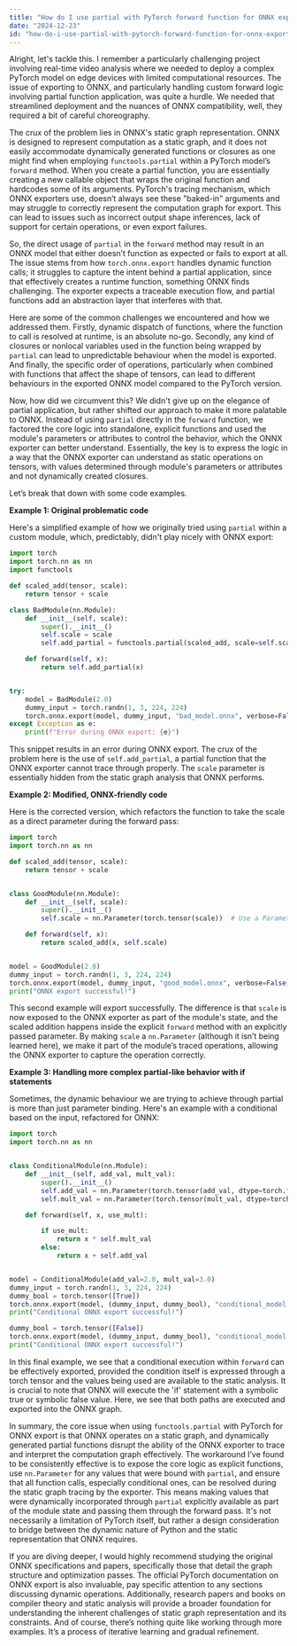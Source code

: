 ```yaml
---
title: "How do I use partial with PyTorch forward function for ONNX export?"
date: "2024-12-23"
id: "how-do-i-use-partial-with-pytorch-forward-function-for-onnx-export"
---
```


Alright, let's tackle this. I remember a particularly challenging project involving real-time video analysis where we needed to deploy a complex PyTorch model on edge devices with limited computational resources. The issue of exporting to ONNX, and particularly handling custom forward logic involving partial function application, was quite a hurdle. We needed that streamlined deployment and the nuances of ONNX compatibility, well, they required a bit of careful choreography.

The crux of the problem lies in ONNX's static graph representation. ONNX is designed to represent computation as a static graph, and it does not easily accommodate dynamically generated functions or closures as one might find when employing `functools.partial` within a PyTorch model’s `forward` method. When you create a partial function, you are essentially creating a new callable object that wraps the original function and hardcodes some of its arguments. PyTorch's tracing mechanism, which ONNX exporters use, doesn’t always see these "baked-in" arguments and may struggle to correctly represent the computation graph for export. This can lead to issues such as incorrect output shape inferences, lack of support for certain operations, or even export failures.

So, the direct usage of `partial` in the `forward` method may result in an ONNX model that either doesn’t function as expected or fails to export at all. The issue stems from how `torch.onnx.export` handles dynamic function calls; it struggles to capture the intent behind a partial application, since that effectively creates a runtime function, something ONNX finds challenging. The exporter expects a traceable execution flow, and partial functions add an abstraction layer that interferes with that.

Here are some of the common challenges we encountered and how we addressed them. Firstly, dynamic dispatch of functions, where the function to call is resolved at runtime, is an absolute no-go. Secondly, any kind of closures or nonlocal variables used in the function being wrapped by `partial` can lead to unpredictable behaviour when the model is exported. And finally, the specific order of operations, particularly when combined with functions that affect the shape of tensors, can lead to different behaviours in the exported ONNX model compared to the PyTorch version.

Now, how did we circumvent this? We didn't give up on the elegance of partial application, but rather shifted our approach to make it more palatable to ONNX. Instead of using `partial` directly in the `forward` function, we factored the core logic into standalone, explicit functions and used the module's parameters or attributes to control the behavior, which the ONNX exporter can better understand. Essentially, the key is to express the logic in a way that the ONNX exporter can understand as static operations on tensors, with values determined through module's parameters or attributes and not dynamically created closures.

Let’s break that down with some code examples.

**Example 1: Original problematic code**

Here's a simplified example of how we originally tried using `partial` within a custom module, which, predictably, didn't play nicely with ONNX export:

```python
import torch
import torch.nn as nn
import functools

def scaled_add(tensor, scale):
    return tensor + scale

class BadModule(nn.Module):
    def __init__(self, scale):
        super().__init__()
        self.scale = scale
        self.add_partial = functools.partial(scaled_add, scale=self.scale)

    def forward(self, x):
        return self.add_partial(x)


try:
    model = BadModule(2.0)
    dummy_input = torch.randn(1, 3, 224, 224)
    torch.onnx.export(model, dummy_input, "bad_model.onnx", verbose=False)
except Exception as e:
    print(f"Error during ONNX export: {e}")
```

This snippet results in an error during ONNX export. The crux of the problem here is the use of `self.add_partial`, a partial function that the ONNX exporter cannot trace through properly. The `scale` parameter is essentially hidden from the static graph analysis that ONNX performs.

**Example 2: Modified, ONNX-friendly code**

Here is the corrected version, which refactors the function to take the scale as a direct parameter during the forward pass:

```python
import torch
import torch.nn as nn

def scaled_add(tensor, scale):
    return tensor + scale


class GoodModule(nn.Module):
    def __init__(self, scale):
        super().__init__()
        self.scale = nn.Parameter(torch.tensor(scale))  # Use a Parameter for learnable or constant scale

    def forward(self, x):
        return scaled_add(x, self.scale)


model = GoodModule(2.0)
dummy_input = torch.randn(1, 3, 224, 224)
torch.onnx.export(model, dummy_input, "good_model.onnx", verbose=False)
print("ONNX export successful!")
```

This second example will export successfully. The difference is that `scale` is now exposed to the ONNX exporter as part of the module's state, and the scaled addition happens inside the explicit `forward` method with an explicitly passed parameter. By making `scale` a `nn.Parameter` (although it isn’t being learned here), we make it part of the module’s traced operations, allowing the ONNX exporter to capture the operation correctly.

**Example 3: Handling more complex partial-like behavior with if statements**

Sometimes, the dynamic behaviour we are trying to achieve through partial is more than just parameter binding. Here's an example with a conditional based on the input, refactored for ONNX:

```python
import torch
import torch.nn as nn


class ConditionalModule(nn.Module):
    def __init__(self, add_val, mult_val):
        super().__init__()
        self.add_val = nn.Parameter(torch.tensor(add_val, dtype=torch.float32))
        self.mult_val = nn.Parameter(torch.tensor(mult_val, dtype=torch.float32))

    def forward(self, x, use_mult):

        if use_mult:
            return x * self.mult_val
        else:
            return x + self.add_val


model = ConditionalModule(add_val=2.0, mult_val=3.0)
dummy_input = torch.randn(1, 3, 224, 224)
dummy_bool = torch.tensor([True])
torch.onnx.export(model, (dummy_input, dummy_bool), "conditional_model.onnx", verbose=False, input_names=['input', 'condition'])
print("Conditional ONNX export successful!")

dummy_bool = torch.tensor([False])
torch.onnx.export(model, (dummy_input, dummy_bool), "conditional_model.onnx", verbose=False, input_names=['input', 'condition'])
print("Conditional ONNX export successful!")
```

In this final example, we see that a conditional execution within `forward` can be effectively exported, provided the condition itself is expressed through a torch tensor and the values being used are available to the static analysis. It is crucial to note that ONNX will execute the 'if' statement with a symbolic true or symbolic false value. Here, we see that both paths are executed and exported into the ONNX graph.

In summary, the core issue when using `functools.partial` with PyTorch for ONNX export is that ONNX operates on a static graph, and dynamically generated partial functions disrupt the ability of the ONNX exporter to trace and interpret the computation graph effectively. The workaround I’ve found to be consistently effective is to expose the core logic as explicit functions, use `nn.Parameter` for any values that were bound with `partial`, and ensure that all function calls, especially conditional ones, can be resolved during the static graph tracing by the exporter. This means making values that were dynamically incorporated through `partial` explicitly available as part of the module state and passing them through the forward pass. It's not necessarily a limitation of PyTorch itself, but rather a design consideration to bridge between the dynamic nature of Python and the static representation that ONNX requires.

If you are diving deeper, I would highly recommend studying the original ONNX specifications and papers, specifically those that detail the graph structure and optimization passes. The official PyTorch documentation on ONNX export is also invaluable, pay specific attention to any sections discussing dynamic operations. Additionally, research papers and books on compiler theory and static analysis will provide a broader foundation for understanding the inherent challenges of static graph representation and its constraints. And of course, there’s nothing quite like working through more examples. It’s a process of iterative learning and gradual refinement.
